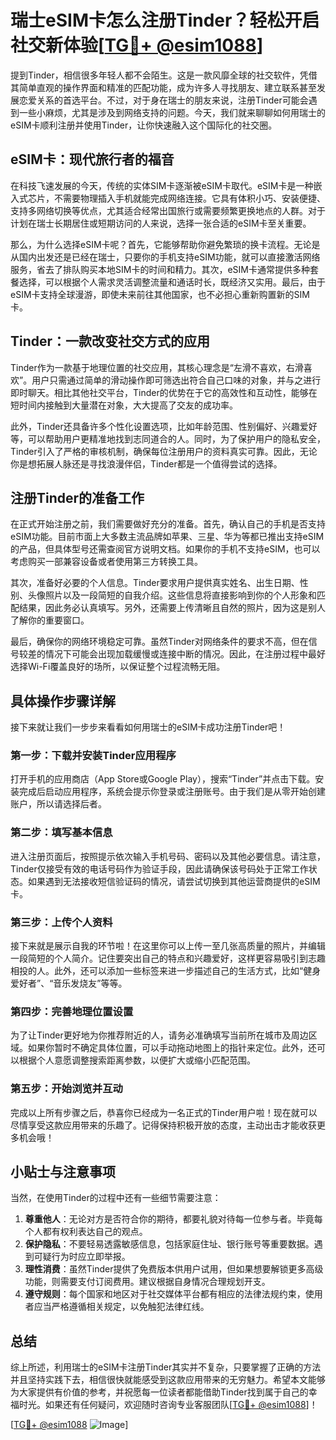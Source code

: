 # 瑞士eSIM卡怎么注册Tinder？轻松开启社交新体验[[TG💪+ @esim1088](https://t.me/s/esim1088)]

提到Tinder，相信很多年轻人都不会陌生。这是一款风靡全球的社交软件，凭借其简单直观的操作界面和精准的匹配功能，成为许多人寻找朋友、建立联系甚至发展恋爱关系的首选平台。不过，对于身在瑞士的朋友来说，注册Tinder可能会遇到一些小麻烦，尤其是涉及到网络支持的问题。今天，我们就来聊聊如何用瑞士的eSIM卡顺利注册并使用Tinder，让你快速融入这个国际化的社交圈。

## eSIM卡：现代旅行者的福音

在科技飞速发展的今天，传统的实体SIM卡逐渐被eSIM卡取代。eSIM卡是一种嵌入式芯片，不需要物理插入手机就能完成网络连接。它具有体积小巧、安装便捷、支持多网络切换等优点，尤其适合经常出国旅行或需要频繁更换地点的人群。对于计划在瑞士长期居住或短期访问的人来说，选择一张合适的eSIM卡至关重要。

那么，为什么选择eSIM卡呢？首先，它能够帮助你避免繁琐的换卡流程。无论是从国内出发还是已经在瑞士，只要你的手机支持eSIM功能，就可以直接激活网络服务，省去了排队购买本地SIM卡的时间和精力。其次，eSIM卡通常提供多种套餐选择，可以根据个人需求灵活调整流量和通话时长，既经济又实用。最后，由于eSIM卡支持全球漫游，即使未来前往其他国家，也不必担心重新购置新的SIM卡。

## Tinder：一款改变社交方式的应用

Tinder作为一款基于地理位置的社交应用，其核心理念是“左滑不喜欢，右滑喜欢”。用户只需通过简单的滑动操作即可筛选出符合自己口味的对象，并与之进行即时聊天。相比其他社交平台，Tinder的优势在于它的高效性和互动性，能够在短时间内接触到大量潜在对象，大大提高了交友的成功率。

此外，Tinder还具备许多个性化设置选项，比如年龄范围、性别偏好、兴趣爱好等，可以帮助用户更精准地找到志同道合的人。同时，为了保护用户的隐私安全，Tinder引入了严格的审核机制，确保每位注册用户的资料真实可靠。因此，无论你是想拓展人脉还是寻找浪漫伴侣，Tinder都是一个值得尝试的选择。

## 注册Tinder的准备工作

在正式开始注册之前，我们需要做好充分的准备。首先，确认自己的手机是否支持eSIM功能。目前市面上大多数主流品牌如苹果、三星、华为等都已推出支持eSIM的产品，但具体型号还需查阅官方说明文档。如果你的手机不支持eSIM，也可以考虑购买一部兼容设备或者使用第三方转换工具。

其次，准备好必要的个人信息。Tinder要求用户提供真实姓名、出生日期、性别、头像照片以及一段简短的自我介绍。这些信息将直接影响到你的个人形象和匹配结果，因此务必认真填写。另外，还需要上传清晰且自然的照片，因为这是别人了解你的重要窗口。

最后，确保你的网络环境稳定可靠。虽然Tinder对网络条件的要求不高，但在信号较差的情况下可能会出现加载缓慢或连接中断的情况。因此，在注册过程中最好选择Wi-Fi覆盖良好的场所，以保证整个过程流畅无阻。

## 具体操作步骤详解

接下来就让我们一步步来看看如何用瑞士的eSIM卡成功注册Tinder吧！

### 第一步：下载并安装Tinder应用程序

打开手机的应用商店（App Store或Google Play），搜索“Tinder”并点击下载。安装完成后启动应用程序，系统会提示你登录或注册账号。由于我们是从零开始创建账户，所以请选择后者。

### 第二步：填写基本信息

进入注册页面后，按照提示依次输入手机号码、密码以及其他必要信息。请注意，Tinder仅接受有效的电话号码作为验证手段，因此请确保该号码处于正常工作状态。如果遇到无法接收短信验证码的情况，请尝试切换到其他运营商提供的eSIM卡。

### 第三步：上传个人资料

接下来就是展示自我的环节啦！在这里你可以上传一至几张高质量的照片，并编辑一段简短的个人简介。记住要突出自己的特点和兴趣爱好，这样更容易吸引到志趣相投的人。此外，还可以添加一些标签来进一步描述自己的生活方式，比如“健身爱好者”、“音乐发烧友”等等。

### 第四步：完善地理位置设置

为了让Tinder更好地为你推荐附近的人，请务必准确填写当前所在城市及周边区域。如果你暂时不确定具体位置，可以手动拖动地图上的指针来定位。此外，还可以根据个人意愿调整搜索距离参数，以便扩大或缩小匹配范围。

### 第五步：开始浏览并互动

完成以上所有步骤之后，恭喜你已经成为一名正式的Tinder用户啦！现在就可以尽情享受这款应用带来的乐趣了。记得保持积极开放的态度，主动出击才能收获更多机会哦！

## 小贴士与注意事项

当然，在使用Tinder的过程中还有一些细节需要注意：

1. **尊重他人**：无论对方是否符合你的期待，都要礼貌对待每一位参与者。毕竟每个人都有权利表达自己的观点。
2. **保护隐私**：不要轻易透露敏感信息，包括家庭住址、银行账号等重要数据。遇到可疑行为时应立即举报。
3. **理性消费**：虽然Tinder提供了免费版本供用户试用，但如果想要解锁更多高级功能，则需要支付订阅费用。建议根据自身情况合理规划开支。
4. **遵守规则**：每个国家和地区对于社交媒体平台都有相应的法律法规约束，使用者应当严格遵循相关规定，以免触犯法律红线。

## 总结

综上所述，利用瑞士的eSIM卡注册Tinder其实并不复杂，只要掌握了正确的方法并且坚持实践下去，相信很快就能感受到这款应用带来的无穷魅力。希望本文能够为大家提供有价值的参考，并祝愿每一位读者都能借助Tinder找到属于自己的幸福时光。如果还有任何疑问，欢迎随时咨询专业客服团队[[TG💪+ @esim1088](https://t.me/s/esim1088)]！

[[TG💪+ @esim1088](https://t.me/s/esim1088) ![Image](https://i.postimg.cc/4NQfJmqS/Snipaste-2025-05-13-00-14-12.png)]